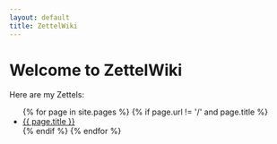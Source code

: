 ```yaml
---
layout: default
title: ZettelWiki
---
```


# Welcome to ZettelWiki

Here are my Zettels:

<ul>
  {% for page in site.pages %}
    {% if page.url != '/' and page.title %}
      <li>
        <a href="{{ page.url }}">{{ page.title }}</a>
      </li>
    {% endif %}
  {% endfor %}
</ul>
